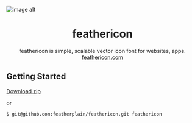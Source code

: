 ![image alt](https://raw.githubusercontent.com/featherplain/feathericon/master/src/images/ogpimage.png "title")

<h1 style="text-align: center; border-bottom: none;">feathericon</h1>

<div style="text-align: center;">feathericon is simple, scalable vector icon font for websites, apps.<br/>
<a href="http://feathericon.com/">feathericon.com</a></div>



## Getting Started
[Download zip](https://github.com/featherplain/feathericon/archive/master.zip) 

or 

```
$ git@github.com:featherplain/feathericon.git feathericon
```
